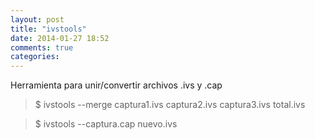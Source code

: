 ```yaml
---
layout: post
title: "ivstools"
date: 2014-01-27 18:52
comments: true
categories: 
---
```

Herramienta para unir/convertir archivos .ivs y .cap

>$ ivstools --merge captura1.ivs captura2.ivs captura3.ivs total.ivs

>$ ivstools --captura.cap nuevo.ivs

